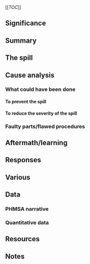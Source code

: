 [[_TOC_]]

## Significance

## Summary

## The spill

## Cause analysis

### What could have been done

#### To prevent the spill

#### To reduce the severity of the spill

### Faulty parts/flawed procedures

## Aftermath/learning

## Responses

## Various

## Data

### PHMSA narrative

### Quantitative data

## Resources

## Notes